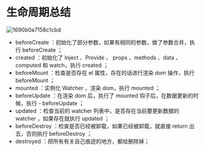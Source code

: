 # 生命周期总结

![1690b0a7158c1cbd](https://zhuduanlei-1256381138.cos.ap-guangzhou.myqcloud.com/uPic/1690b0a7158c1cbd.jpg)

- beforeCreate ：初始化了部分参数，如果有相同的参数，做了参数合并，执行 beforeCreate ；
- created ：初始化了 Inject 、Provide 、 props 、methods 、data 、computed 和 watch，执行 created ；
- beforeMount ：检查是否存在 el 属性，存在的话进行渲染 dom 操作，执行 beforeMount ；
- mounted ：实例化 Watcher ，渲染 dom，执行 mounted ；
- beforeUpdate ：在渲染 dom 后，执行了 mounted 钩子后，在数据更新的时候，执行 - beforeUpdate ；
- updated ：检查当前的 watcher 列表中，是否存在当前要更新数据的 watcher ，如果存在就执行 updated ；
- beforeDestroy ：检查是否已经被卸载，如果已经被卸载，就直接 return 出去，否则执行 beforeDestroy ；
- destroyed ：把所有有关自己痕迹的地方，都给删除掉；
